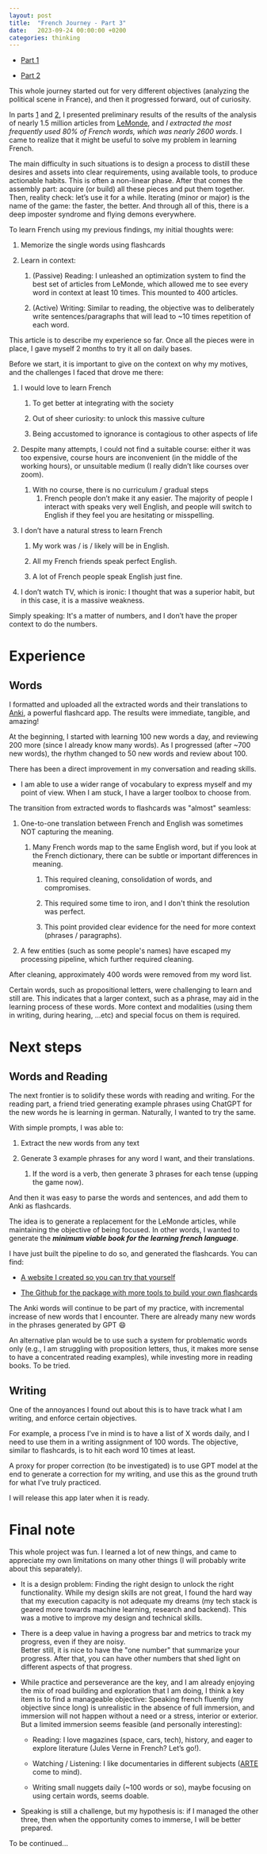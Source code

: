 ```yaml
---
layout: post
title:  "French Journey - Part 3"
date:   2023-09-24 00:00:00 +0200
categories: thinking
---
```


- [Part 1](http://osm3000.wordpress.com/2022/02/16/a-view-on-france-part-1/)

- [Part 2](http://osm3000.wordpress.com/2022/08/19/a-view-on-france-part-2-data-driven-estimation-to-learn-french/)

This whole journey started out for very different objectives (analyzing the political scene in France), and then it progressed forward, out of curiosity.

In parts [1](https://osm3000.wordpress.com/2022/02/16/a-view-on-france-part-1/) and [2](https://osm3000.wordpress.com/2022/08/19/a-view-on-france-part-2-data-driven-estimation-to-learn-french/), I presented preliminary results of the results of the analysis of nearly 1.5 million articles from [LeMonde](http://www.lemonde.fr), and _I extracted the most frequently used 80% of French words, which was nearly 2600 words_. I came to realize that it might be useful to solve my problem in learning French.

The main difficulty in such situations is to design a process to distill these desires and assets into clear requirements, using available tools, to produce actionable habits. This is often a non-linear phase. After that comes the assembly part: acquire (or build) all these pieces and put them together. Then, reality check: let’s use it for a while. Iterating (minor or major) is the name of the game: the faster, the better. And through all of this, there is a deep imposter syndrome and flying demons everywhere.

To learn French using my previous findings, my initial thoughts were:

1. Memorize the single words using flashcards

3. Learn in context:
    1. (Passive) Reading: I unleashed an optimization system to find the best set of articles from LeMonde, which allowed me to see every word in context at least 10 times. This mounted to 400 articles.
    
    3. (Active) Writing: Similar to reading, the objective was to deliberately write sentences/paragraphs that will lead to ~10 times repetition of each word.

This article is to describe my experience so far. Once all the pieces were in place, I gave myself 2 months to try it all on daily bases.

Before we start, it is important to give on the context on why my motives, and the challenges I faced that drove me there:

1. I would love to learn French
    1. To get better at integrating with the society
    
    3. Out of sheer curiosity: to unlock this massive culture
    
    5. Being accustomed to ignorance is contagious to other aspects of life

3. Despite many attempts, I could not find a suitable course: either it was too expensive, course hours are inconvenient (in the middle of the working hours), or unsuitable medium (I really didn’t like courses over zoom).
    1. With no course, there is no curriculum / gradual steps
        1. French people don’t make it any easier. The majority of people I interact with speaks very well English, and people will switch to English if they feel you are hesitating or misspelling.

5. I don’t have a natural stress to learn French
    1. My work was / is / likely will be in English.
    
    3. All my French friends speak perfect English.
    
    5. A lot of French people speak English just fine.

7. I don’t watch TV, which is ironic: I thought that was a superior habit, but in this case, it is a massive weakness.

Simply speaking: It's a matter of numbers, and I don’t have the proper context to do the numbers.

# Experience

## Words

I formatted and uploaded all the extracted words and their translations to [Anki](https://apps.ankiweb.net/), a powerful flashcard app. The results were immediate, tangible, and amazing!

At the beginning, I started with learning 100 new words a day, and reviewing 200 more (since I already know many words). As I progressed (after ~700 new words), the rhythm changed to 50 new words and review about 100.

There has been a direct improvement in my conversation and reading skills.

- I am able to use a wider range of vocabulary to express myself and my point of view. When I am stuck, I have a larger toolbox to choose from.

The transition from extracted words to flashcards was "almost" seamless:

1. One-to-one translation between French and English was sometimes NOT capturing the meaning.
    1. Many French words map to the same English word, but if you look at the French dictionary, there can be subtle or important differences in meaning.
        1. This required cleaning, consolidation of words, and compromises.
        
        3. This required some time to iron, and I don't think the resolution was perfect.
        
        5. This point provided clear evidence for the need for more context (phrases / paragraphs).

3. A few entities (such as some people's names) have escaped my processing pipeline, which further required cleaning.

After cleaning, approximately 400 words were removed from my word list.

Certain words, such as propositional letters, were challenging to learn and still are. This indicates that a larger context, such as a phrase, may aid in the learning process of these words. More context and modalities (using them in writing, during hearing, …etc) and special focus on them is required.

# Next steps

## Words and Reading

The next frontier is to solidify these words with reading and writing. For the reading part, a friend tried generating example phrases using ChatGPT for the new words he is learning in german. Naturally, I wanted to try the same.

With simple prompts, I was able to:

1. Extract the new words from any text

3. Generate 3 example phrases for any word I want, and their translations.
    1. If the word is a verb, then generate 3 phrases for each tense (upping the game now).

And then it was easy to parse the words and sentences, and add them to Anki as flashcards.

The idea is to generate a replacement for the LeMonde articles, while maintaining the objective of being focused. In other words, I wanted to generate the **_minimum viable book for the learning french language_**.

I have just built the pipeline to do so, and generated the flashcards. You can find:

- [A website I created so you can try that yourself](https://dashboard.osm-ai.net/)

- [The Github for the package with more tools to build your own flashcards](https://github.com/osm3000/LangLearnCopilot)

The Anki words will continue to be part of my practice, with incremental increase of new words that I encounter. There are already many new words in the phrases generated by GPT 😄

An alternative plan would be to use such a system for problematic words only (e.g., I am struggling with proposition letters, thus, it makes more sense to have a concentrated reading examples), while investing more in reading books. To be tried.

## Writing

One of the annoyances I found out about this is to have track what I am writing, and enforce certain objectives.

For example, a process I’ve in mind is to have a list of X words daily, and I need to use them in a writing assignment of 100 words. The objective, similar to flashcards, is to hit each word 10 times at least.

A proxy for proper correction (to be investigated) is to use GPT model at the end to generate a correction for my writing, and use this as the ground truth for what I’ve truly practiced.

I will release this app later when it is ready.

# Final note

This whole project was fun. I learned a lot of new things, and came to appreciate my own limitations on many other things (I will probably write about this separately).

- It is a design problem: Finding the right design to unlock the right functionality. While my design skills are not great, I found the hard way that my execution capacity is not adequate my dreams (my tech stack is geared more towards machine learning, research and backend). This was a motive to improve my design and technical skills.

- There is a deep value in having a progress bar and metrics to track my progress, even if they are noisy.  
    Better still, it is nice to have the "one number" that summarize your progress. After that, you can have other numbers that shed light on different aspects of that progress.

- While practice and perseverance are the key, and I am already enjoying the mix of road building and exploration that I am doing, I think a key item is to find a manageable objective: Speaking french fluently (my objective since long) is unrealistic in the absence of full immersion, and immersion will not happen without a need or a stress, interior or exterior.  
    But a limited immersion seems feasible (and personally interesting):
    - Reading: I love magazines (space, cars, tech), history, and eager to explore literature (Jules Verne in French? Let’s go!).
    
    - Watching / Listening: I like documentaries in different subjects ([ARTE](https://www.arte.tv) come to mind).
    
    - Writing small nuggets daily (~100 words or so), maybe focusing on using certain words, seems doable.

- Speaking is still a challenge, but my hypothesis is: if I managed the other three, then when the opportunity comes to immerse, I will be better prepared.

To be continued...
